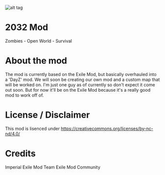 ![alt tag](hhttps://i.imgur.com/6kKPie1.png)

# 2032 Mod
Zombies - Open World - Survival

# About the mod
The mod is currently based on the Exile Mod, but basically overhauled into a 'DayZ' mod. We will soon be creating our own mod and a custom map that will be worked on. I'm just one guy as of currently so don't expect it come out soon. But for now it'll be on the Exile Mod because it's a really good mod to work off of.

# License / Disclaimer
This mod is lisenced under https://creativecommons.org/licenses/by-nc-nd/4.0/

# Credits
Imperial
Exile Mod Team
Exile Mod Community
